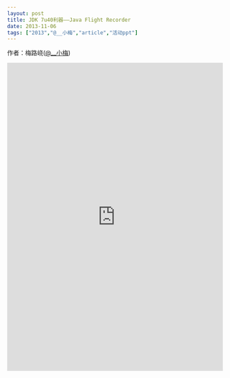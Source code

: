 ```yaml
---
layout: post
title: JDK 7u40利器——Java Flight Recorder
date: 2013-11-06
tags: ["2013","@__小梅","article","活动ppt"]
---
```


作者：梅路峣([@__小梅](http://weibo.com/u/1063244843))

<embed src="http://greenteajug.github.io/images/Flight-Recorder.pdf" type="application/pdf" height="720" width="100%" />